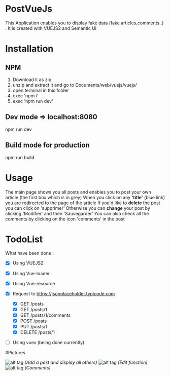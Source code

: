 # PostVueJs

This Application enables you to display fake data (fake articles,comments..) .
It is created with VUEJS2 and Semantic Ui

# Installation

## NPM
1. Download it as zip
2. unzip and extract it and go to Documents/web/vuejs/vuejs/
3. open terminal in this folder 
4. exec 'npm i'
5. exec 'npm run dev'

## Dev mode => localhost:8080
npm run dev

## Build mode for production
npm run build


# Usage 

The main page shows you all posts and enables you to post your own article (the first box which is in grey)
When you click on any **'title'** (blue link) you are redirected to the page of the article 
If you'd like to **delete** the post you can click on 'supprimer'
Otherwise you can **change** your post by clicking 'Modifier' and then 'Sauvegarder'
You can also check all the comments by clicking on the icon 'comments' in the post

# TodoList
What have been done : 
- [x] Using VUEJS2
- [x] Using Vue-loader
- [x] Using Vue-resource
- [x] Request to https://jsonplaceholder.typicode.com
  - [x] GET  /posts
  - [x] GET  /posts/1
  - [x] GET  /posts/1/comments
  - [x] POST /posts
  - [x] PUT  /posts/1
  - [x] DELETE /posts/1  
- [ ] Using vuex (being done currently)


#Pictures

![alt tag](https://github.com/TimPrd/VueJs2/blob/master/Posts.png)
*(Add a post and display all others)*
![alt tag](https://github.com/TimPrd/VueJs2/blob/master/Modification.png)
*(Edit function)*
![alt tag](https://github.com/TimPrd/VueJs2/blob/master/Commentaires.png)
*(Comments)*
